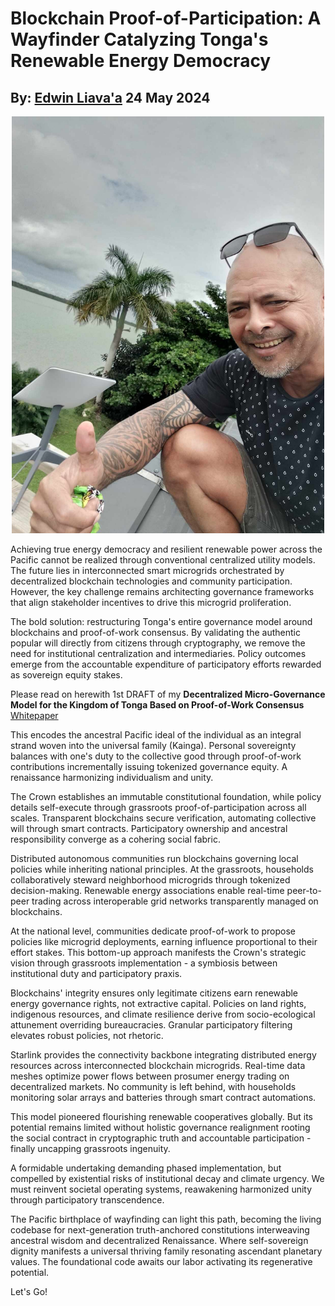 # Blockchain Proof-of-Participation: A Wayfinder Catalyzing Tonga's Renewable Energy Democracy
## By: [Edwin Liava'a](https://github.cepeaters:om/EdwinLiavaa) 24 May 2024

<p align="center">
 <img width="500" src="https://github.com/EdwinLiavaa/liavaa.space/blob/main/blog/20240524/pic.png">
</p>

Achieving true energy democracy and resilient renewable power across the Pacific cannot be realized through conventional centralized utility models. The future lies in interconnected smart microgrids orchestrated by decentralized blockchain technologies and community participation. However, the key challenge remains architecting governance frameworks that align stakeholder incentives to drive this microgrid proliferation.

The bold solution: restructuring Tonga's entire governance model around blockchains and proof-of-work consensus. By validating the authentic popular will directly from citizens through cryptography, we remove the need for institutional centralization and intermediaries. Policy outcomes emerge from the accountable expenditure of participatory efforts rewarded as sovereign equity stakes.

Please read on herewith 1st DRAFT of my **Decentralized Micro-Governance Model for the Kingdom of Tonga Based on Proof-of-Work Consensus** [Whitepaper](https://github.com/EdwinLiavaa/Whitepaper/tree/main)

This encodes the ancestral Pacific ideal of the individual as an integral strand woven into the universal family (Kainga). Personal sovereignty balances with one's duty to the collective good through proof-of-work contributions incrementally issuing tokenized governance equity. A renaissance harmonizing individualism and unity.

The Crown establishes an immutable constitutional foundation, while policy details self-execute through grassroots proof-of-participation across all scales. Transparent blockchains secure verification, automating collective will through smart contracts. Participatory ownership and ancestral responsibility converge as a cohering social fabric.

Distributed autonomous communities run blockchains governing local policies while inheriting national principles. At the grassroots, households collaboratively steward neighborhood microgrids through tokenized decision-making. Renewable energy associations enable real-time peer-to-peer trading across interoperable grid networks transparently managed on blockchains.

At the national level, communities dedicate proof-of-work to propose policies like microgrid deployments, earning influence proportional to their effort stakes. This bottom-up approach manifests the Crown's strategic vision through grassroots implementation - a symbiosis between institutional duty and participatory praxis.

Blockchains' integrity ensures only legitimate citizens earn renewable energy governance rights, not extractive capital. Policies on land rights, indigenous resources, and climate resilience derive from socio-ecological attunement overriding bureaucracies. Granular participatory filtering elevates robust policies, not rhetoric.

Starlink provides the connectivity backbone integrating distributed energy resources across interconnected blockchain microgrids. Real-time data meshes optimize power flows between prosumer energy trading on decentralized markets. No community is left behind, with households monitoring solar arrays and batteries through smart contract automations.

This model pioneered flourishing renewable cooperatives globally. But its potential remains limited without holistic governance realignment rooting the social contract in cryptographic truth and accountable participation - finally uncapping grassroots ingenuity.

A formidable undertaking demanding phased implementation, but compelled by existential risks of institutional decay and climate urgency. We must reinvent societal operating systems, reawakening harmonized unity through participatory transcendence.

The Pacific birthplace of wayfinding can light this path, becoming the living codebase for next-generation truth-anchored constitutions interweaving ancestral wisdom and decentralized Renaissance. Where self-sovereign dignity manifests a universal thriving family resonating ascendant planetary values. The foundational code awaits our labor activating its regenerative potential.

Let's Go!